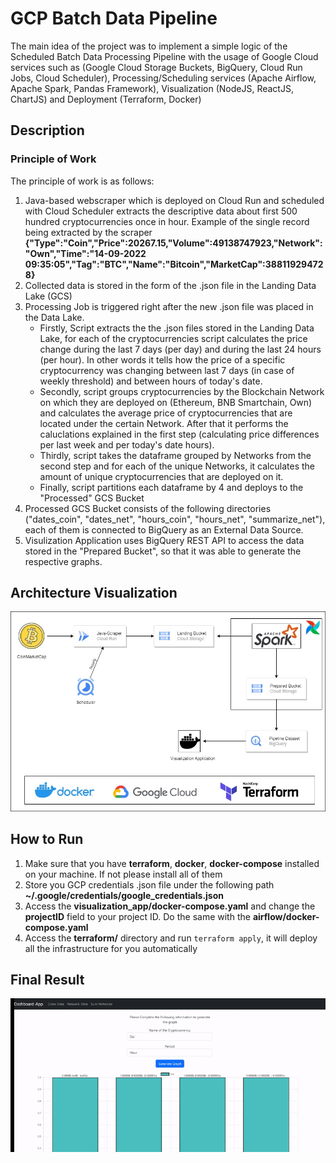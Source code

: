 # GCP Batch Data Pipeline
The main idea of the project was to implement a simple logic of the Scheduled Batch Data Processing Pipeline with the usage of Google Cloud services such as (Google Cloud Storage Buckets, BigQuery, Cloud Run Jobs, Cloud Scheduler), Processing/Scheduling services (Apache Airflow, Apache Spark, Pandas Framework), Visualization (NodeJS, ReactJS, ChartJS) and Deployment (Terraform, Docker)
## Description
### Principle of Work
The principle of work is as follows:
1. Java-based webscraper which is deployed on Cloud Run and scheduled with Cloud Scheduler extracts the descriptive data about first 500 hundred cryptocurrencies once in hour. Example of the single record being extracted by the scraper **{"Type":"Coin","Price":20267.15,"Volume":49138747923,"Network":"Own","Time":"14-09-2022 09:35:05","Tag":"BTC","Name":"Bitcoin","MarketCap":388119294728}**  
2. Collected data is stored in the form of the .json file in the Landing Data Lake (GCS)
3. Processing Job is triggered right after the new .json file was placed in the Data Lake. 
     - Firstly, Script extracts the the .json files stored in the Landing Data Lake, for each of the cryptocurrencies script calculates the price change during the last 7 days (per day) and during the last 24 hours (per hour). In other words it tells how the price of a specific cryptocurrency was changing between last 7 days (in case of weekly threshold) and between hours of today's date.
     - Secondly, script groups cryptocurrencies by the Blockchain Network on which they are deployed on (Ethereum, BNB Smartchain, Own) and calculates the average price of cryptocurrencies that are located under the certain Network. After that it performs the caluclations explained in the first step (calculating price differences per last week and per today's date hours).  
     - Thirdly, script takes the dataframe grouped by Networks from the second step and for each of the unique Networks, it calculates the amount of unique cryptocurrencies that are deployed on it.
     - Finally, script partitions each dataframe by 4 and deploys to the "Processed" GCS Bucket
4. Processed GCS Bucket consists of the following directories ("dates_coin", "dates_net", "hours_coin", "hours_net", "summarize_net"), each of them is connected to BigQuery as an External Data Source. 
5. Visulization Application uses BigQuery REST API to access the data stored in the "Prepared Bucket", so that it was able to generate the respective graphs.  

## Architecture Visualization 
![architecture](https://github.com/rvidxr666/GCS-DataPipeline/blob/master/images/architecture.jpg?raw=true)

## How to Run
1. Make sure that you have **terraform**, **docker**, **docker-compose** installed on your machine. If not please install all of them
2. Store you GCP credentials .json file under the following path **~/.google/credentials/google_credentials.json**
3. Access the **visualization_app/docker-compose.yaml** and change the **projectID** field to your project ID. Do the same with the **airflow/docker-compose.yaml**
4. Access the **terraform/** directory and run ```terraform apply```, it will deploy all the infrastructure for you automatically

## Final Result
![result](https://github.com/rvidxr666/GCS-DataPipeline/blob/master/images/demonstration.gif?raw=true)
<!-- ### Coin price change last 7 days
![result1](https://github.com/rvidxr666/GCS-DataPipeline/blob/master/images/coin-result.png?raw=true)
### Network price change last 7 days
![result2](https://github.com/rvidxr666/GCS-DataPipeline/blob/master/images/net-result.png?raw=true)
### Count of cryptocurrencies per Network
![result3](https://github.com/rvidxr666/GCS-DataPipeline/blob/master/images/net-summary.png?raw=true) -->
